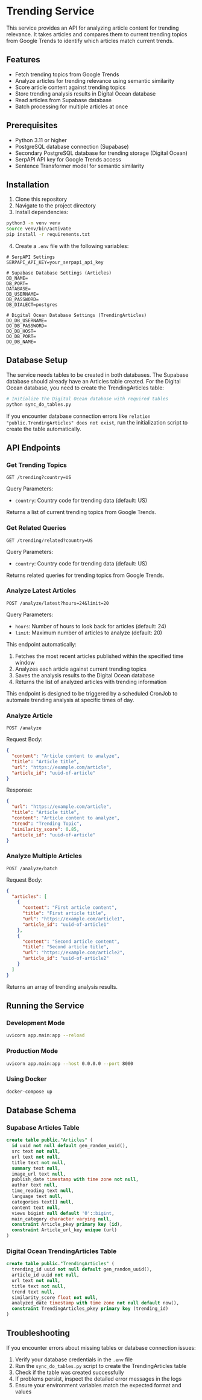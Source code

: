 # Trending Service

This service provides an API for analyzing article content for trending relevance. It takes articles and compares them to current trending topics from Google Trends to identify which articles match current trends.

## Features

- Fetch trending topics from Google Trends
- Analyze articles for trending relevance using semantic similarity
- Score article content against trending topics
- Store trending analysis results in Digital Ocean database
- Read articles from Supabase database
- Batch processing for multiple articles at once

## Prerequisites

- Python 3.11 or higher
- PostgreSQL database connection (Supabase)
- Secondary PostgreSQL database for trending storage (Digital Ocean)
- SerpAPI API key for Google Trends access
- Sentence Transformer model for semantic similarity

## Installation

1. Clone this repository
2. Navigate to the project directory
3. Install dependencies:

```bash
python3 -m venv venv
source venv/bin/activate
pip install -r requirements.txt
```

4. Create a `.env` file with the following variables:

```
# SerpAPI Settings
SERPAPI_API_KEY=your_serpapi_api_key

# Supabase Database Settings (Articles)
DB_NAME=
DB_PORT=
DATABASE=
DB_USERNAME=
DB_PASSWORD=
DB_DIALECT=postgres

# Digital Ocean Database Settings (TrendingArticles)
DO_DB_USERNAME=
DO_DB_PASSWORD=
DO_DB_HOST=
DO_DB_PORT=
DO_DB_NAME=
```

## Database Setup

The service needs tables to be created in both databases. The Supabase database should already have an Articles table created. For the Digital Ocean database, you need to create the TrendingArticles table:

```bash
# Initialize the Digital Ocean database with required tables
python sync_do_tables.py
```

If you encounter database connection errors like `relation "public.TrendingArticles" does not exist`, run the initialization script to create the table automatically.

## API Endpoints

### Get Trending Topics

```
GET /trending?country=US
```

Query Parameters:
- `country`: Country code for trending data (default: US)

Returns a list of current trending topics from Google Trends.

### Get Related Queries

```
GET /trending/related?country=US
```

Query Parameters:
- `country`: Country code for trending data (default: US)

Returns related queries for trending topics from Google Trends.

### Analyze Latest Articles

```
POST /analyze/latest?hours=24&limit=20
```

Query Parameters:
- `hours`: Number of hours to look back for articles (default: 24)
- `limit`: Maximum number of articles to analyze (default: 20)

This endpoint automatically:
1. Fetches the most recent articles published within the specified time window
2. Analyzes each article against current trending topics
3. Saves the analysis results to the Digital Ocean database
4. Returns the list of analyzed articles with trending information

This endpoint is designed to be triggered by a scheduled CronJob to automate trending analysis at specific times of day.

### Analyze Article

```
POST /analyze
```

Request Body:
```json
{
  "content": "Article content to analyze",
  "title": "Article title",
  "url": "https://example.com/article",
  "article_id": "uuid-of-article"
}
```

Response:
```json
{
  "url": "https://example.com/article",
  "title": "Article title",
  "content": "Article content to analyze",
  "trend": "Trending Topic",
  "similarity_score": 0.85,
  "article_id": "uuid-of-article"
}
```

### Analyze Multiple Articles

```
POST /analyze/batch
```

Request Body:
```json
{
  "articles": [
    {
      "content": "First article content",
      "title": "First article title",
      "url": "https://example.com/article1",
      "article_id": "uuid-of-article1"
    },
    {
      "content": "Second article content",
      "title": "Second article title",
      "url": "https://example.com/article2",
      "article_id": "uuid-of-article2"
    }
  ]
}
```

Returns an array of trending analysis results.

## Running the Service

### Development Mode

```bash
uvicorn app.main:app --reload
```

### Production Mode

```bash
uvicorn app.main:app --host 0.0.0.0 --port 8000
```

### Using Docker

```bash
docker-compose up
```

## Database Schema

### Supabase Articles Table
```sql
create table public."Articles" (
  id uuid not null default gen_random_uuid(),
  src text not null,
  url text not null,
  title text not null,
  summary text null,
  image_url text null,
  publish_date timestamp with time zone not null,
  author text null,
  time_reading text null,
  language text null,
  categories text[] null,
  content text null,
  views bigint null default '0'::bigint,
  main_category character varying null,
  constraint Article_pkey primary key (id),
  constraint Article_url_key unique (url)
)
```

### Digital Ocean TrendingArticles Table
```sql
create table public."TrendingArticles" (
  trending_id uuid not null default gen_random_uuid(),
  article_id uuid not null,
  url text not null,
  title text not null,
  trend text null,
  similarity_score float not null,
  analyzed_date timestamp with time zone not null default now(),
  constraint TrendingArticles_pkey primary key (trending_id)
)
```

## Troubleshooting

If you encounter errors about missing tables or database connection issues:

1. Verify your database credentials in the `.env` file
2. Run the `sync_do_tables.py` script to create the TrendingArticles table
3. Check if the table was created successfully
4. If problems persist, inspect the detailed error messages in the logs
5. Ensure your environment variables match the expected format and values 
